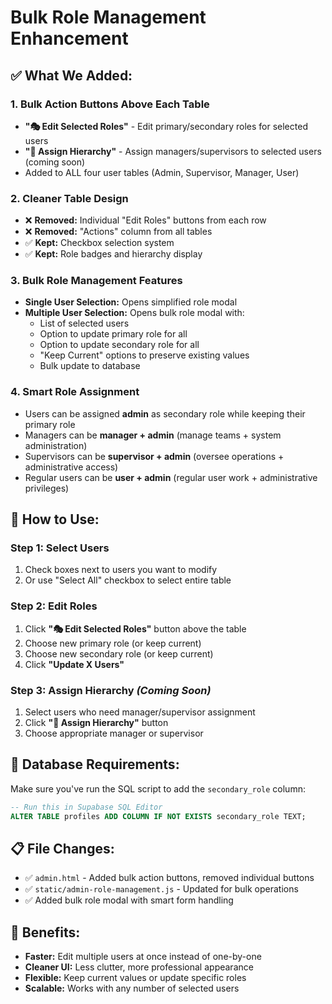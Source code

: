 # Bulk Role Management Enhancement

## ✅ **What We Added:**

### **1. Bulk Action Buttons Above Each Table**
- **"🎭 Edit Selected Roles"** - Edit primary/secondary roles for selected users
- **"👥 Assign Hierarchy"** - Assign managers/supervisors to selected users (coming soon)
- Added to ALL four user tables (Admin, Supervisor, Manager, User)

### **2. Cleaner Table Design**
- ❌ **Removed:** Individual "Edit Roles" buttons from each row
- ❌ **Removed:** "Actions" column from all tables
- ✅ **Kept:** Checkbox selection system
- ✅ **Kept:** Role badges and hierarchy display

### **3. Bulk Role Management Features**
- **Single User Selection:** Opens simplified role modal
- **Multiple User Selection:** Opens bulk role modal with:
  - List of selected users
  - Option to update primary role for all
  - Option to update secondary role for all
  - "Keep Current" options to preserve existing values
  - Bulk update to database

### **4. Smart Role Assignment**
- Users can be assigned **admin** as secondary role while keeping their primary role
- Managers can be **manager + admin** (manage teams + system administration)
- Supervisors can be **supervisor + admin** (oversee operations + administrative access)
- Regular users can be **user + admin** (regular user work + administrative privileges)

## 🎯 **How to Use:**

### **Step 1: Select Users**
1. Check boxes next to users you want to modify
2. Or use "Select All" checkbox to select entire table

### **Step 2: Edit Roles**
1. Click **"🎭 Edit Selected Roles"** button above the table
2. Choose new primary role (or keep current)
3. Choose new secondary role (or keep current)
4. Click **"Update X Users"**

### **Step 3: Assign Hierarchy** *(Coming Soon)*
1. Select users who need manager/supervisor assignment
2. Click **"👥 Assign Hierarchy"** button
3. Choose appropriate manager or supervisor

## 🔧 **Database Requirements:**
Make sure you've run the SQL script to add the `secondary_role` column:
```sql
-- Run this in Supabase SQL Editor
ALTER TABLE profiles ADD COLUMN IF NOT EXISTS secondary_role TEXT;
```

## 📋 **File Changes:**
- ✅ `admin.html` - Added bulk action buttons, removed individual buttons
- ✅ `static/admin-role-management.js` - Updated for bulk operations
- ✅ Added bulk role modal with smart form handling

## 🚀 **Benefits:**
- **Faster:** Edit multiple users at once instead of one-by-one
- **Cleaner UI:** Less clutter, more professional appearance
- **Flexible:** Keep current values or update specific roles
- **Scalable:** Works with any number of selected users
